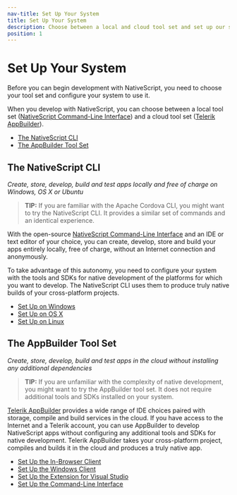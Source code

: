```yaml
---
nav-title: Set Up Your System
title: Set Up Your System
description: Choose between a local and cloud tool set and set up our system to work with NativeScript.
position: 1
---
```


# Set Up Your System

Before you can begin development with NativeScript, you need to choose your tool set and configure your system to use it.

When you develop with NativeScript, you can choose between a local tool set ([NativeScript Command-Line Interface][NativeScript CLI]) and a cloud tool set ([Telerik AppBuilder][AppBuilder]).

* [The NativeScript CLI](#the-nativescript-cli)
* [The AppBuilder Tool Set](#the-appbuilder-toolset)

## The NativeScript CLI

*Create, store, develop, build and test apps locally and free of charge on Windows, OS X or Ubuntu*

> **TIP:** If you are familiar with the Apache Cordova CLI, you might want to try the NativeScript CLI. It provides a similar set of commands and an identical experience.

With the open-source [NativeScript Command-Line Interface][NativeScript CLI] and an IDE or text editor of your choice, you can create, develop, store and build your apps entirely locally, free of charge, without an Internet connection and anonymously.

To take advantage of this autonomy, you need to configure your system with the tools and SDKs for native development of the platforms for which you want to develop. The NativeScript CLI uses them to produce truly native builds of your cross-platform projects.

* [Set Up on Windows](ns-cli-setup/ns-setup-win.md)
* [Set Up on OS X](ns-cli-setup/ns-setup-os-x.md)
* [Set Up on Linux](ns-cli-setup/ns-setup-linux.md)

## The AppBuilder Tool Set

*Create, store, develop, build and test apps in the cloud without installing any additional dependencies*

> **TIP:** If you are unfamiliar with the complexity of native development, you might want to try the AppBuilder tool set. It does not require additional tools and SDKs installed on your system.

[Telerik AppBuilder][AppBuilder] provides a wide range of IDE choices paired with storage, compile and build services in the cloud. If you have access to the Internet and a Telerik account, you can use AppBuilder to develop NativeScript apps without configuring any additional tools and SDKs for native development. Telerik AppBuilder takes your cross-platform  project, compiles and builds it in the cloud and produces a truly native app.

* [Set Up the In-Browser Client](ab-setup/ab-web-setup.md)
* [Set Up the Windows Client](ab-setup/ab-win-setup.md)
* [Set Up the Extension for Visual Studio](ab-setup/ab-vse-setup.md)
* [Set Up the Command-Line Interface](ab-setup/ab-cli-setup.md)

[NativeScript CLI]: https://www.npmjs.com/package/nativescript
[AppBuilder]: http://www.telerik.com/appbuilder
